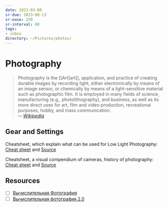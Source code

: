 ```yaml
---
date: 2023-03-08
sr-due: 2023-08-13
sr-ease: 250
sr-interval: 88
tags:
- inbox
directory: ~/Pictures/photos/
---
```


# Photography

> Photography is the [[Art|art]], application, and practice of creating durable
> images by recording light, either electronically by means of an image sensor,
> or chemically by means of a light-sensitive material such as photographic
> film. It is employed in many fields of science, manufacturing (e.g.,
> photolithography), and business, as well as its more direct uses for art, film
> and video production, recreational purposes, hobby, and mass communication.\
> — <cite>[Wikipedia](https://en.wikipedia.org/wiki/Photography)</cite>

## Gear and Settings

Cheatsheet, which explain what can be used for Low Light Photography:
[Cheat sheet](./img/Photography_Gear_and_Settings.webp) and
[Source](https://digital-photography-school.com/cheat-sheet-gear-settings-low-light-photography/)

Cheatsheet, a visual compendium of cameras, history of photography:
[Cheat sheet](./img/A_Visual_Compendium_of_Cameras.webp) and
[Source](https://popchart.co/products/a-visual-compendium-of-cameras)

## Resources

- [ ] [Вычислительная Фотография](https://vas3k.blog/blog/computational_photography/)
- [ ] [Вычислительная фотография 2.0](https://jejeya.pictures/future_of_photography)
